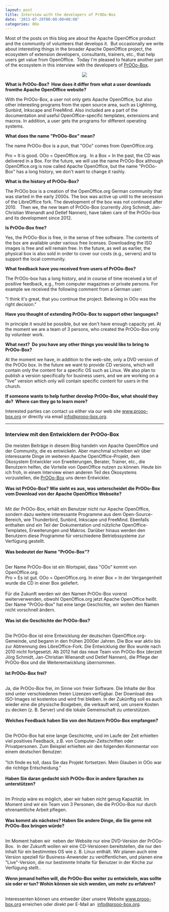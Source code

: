 ```yaml
---
layout: post
title: Interview with the developers of PrOOo-Box
date: '2013-07-29T00:00:00+00:00'
categories: OOo
---
```

<p>Most of the posts on this blog are about the Apache OpenOffice product and the community of volunteers that develops it.&nbsp; But occasionally we write about interesting things in the broader Apache OpenOffice project, the ecosystem of extension developers, consultants, trainers, etc., that help users get value from OpenOffice.&nbsp; Today I'm pleased to feature another part of the ecosystem in this interview with the developers of <a href="http://www.prooo-box.org">PrOOo-Box</a>.</p> 
  <p> </p> 
  <p align="center"><a href="http://www.prooo-box.org"><img src="https://blogs.apache.org/OOo/mediaresource/6da2fac8-72c6-453e-ad9f-6ae075a3bfcc" /></a> </p> 
  <p> </p> 
  <p> </p> 
  <p> </p> 
  <div class="im"> 
    <p><b>What is PrOOo-Box? &nbsp;How does it differ from what a user downloads fromthe Apache OpenOffice website?</b><br /> </p> 
    <p>With the PrOOo-Box, a user not only gets Apache OpenOffice, but also 
other interesting programs from the open source area, such as Lightning,
 Sunbird, Inkscape and FreeMind. Also included are a part of the 
documentation and useful OpenOffice-specific templates, extensions and 
macros. In addition, a user gets the programs for different operating 
systems.
  
  
  </p> 
  </div> 
  <div class="im"> 
    <p> </p> 
    <p><b>What does the name &quot;PrOOo-Box&quot; mean?</b><br /> </p> 
    <p>The name PrOOo-Box is a pun, that &quot;OOo&quot; comes from OpenOffice.org.<br /></p> 
  </div>
Pro = It is good. OOo = OpenOffice.org. &nbsp;In a Box = In the past, the CD 
was delivered in a Box. For the future, we will use the name PrOOo-Box 
although OpenOffice.org is now called Apache OpenOffice, but the name 
&quot;PrOOo-Box&quot; has a long history, we don't want to change it rashly.
  
  
  
  
  
  
  
  
  
  
  
  
  <p> </p> 
  <div class="im"> 
    <p> </p> 
    <p><b>What is the history of PrOOo-Box?</b><br /> </p> 
    <p>The PrOOo box is a creation of the OpenOffice.org German community that was started in the early 2000s. The box was active up until to the 
secession of the LibreOffice fork. The development of the box was not 
continued after 2010.&nbsp;&nbsp; Then we, the new team of PrOOo-Box (currently J<span class="il">ö</span>rg 
Schmidt, Jan-Christian Wienandt and Detlef Nannen), have taken care of 
the PrOOo-box and its development since 2012.
  
  
  </p> 
  </div> 
  <p> </p> 
  <div class="im"> 
    <p> </p> 
    <p><b>Is PrOOo-Box free?</b><br /> </p> 
    <p>Yes, the PrOOo-Box is free, in the sense of free software. The contents 
of the box are available under various free licenses. Downloading the 
ISO images is free and will remain free. In the future, as well as 
earlier, the physical box is also sold in order to cover our costs (e.g., 
servers) and to support the local community.
  
  
  </p> 
  </div> 
  <div class="im"> 
    <p> </p> 
    <p><b>What feedback have you received from users of PrOOo-Box?</b><br /></p> 
    <p> The PrOOo-box has a long history, and in course of time received a lot of 
positive feedback, e.g., from computer magazines or private persons. For 
example we received the following comment from a German 
user:<br /></p> 
  </div> &quot;I think it's great, that you continue the project. Believing in OOo was the right decision.&quot;
  
  
  
  
  
  
  
  
  
  
  
  
  <p> </p> 
  <div class="im"> 
    <p> </p> 
    <p><b>Have you thought of extending PrOOo-Box to support other languages?</b><br /> </p> 
    <p>In principle it would be possible, but we don't have enough capacity 
yet. At the moment we are a team of 3 persons, who created the PrOOo-Box
 only by volunteer work.
  
  
  </p> 
  </div> 
  <div class="im"> 
    <p> </p> 
    <p><b>What next? &nbsp;Do you have any other things you would like to bring to PrOOo-Box?</b><br /></p> 
    <p> At the moment we have, in addition to the web-site, only a DVD version of
 the PrOOo box. In the future we want to provide CD versions, which 
will contain only the content for a specific OS such as Linux. We also 
plan to publish a version specifically for business users, and we are 
working on a &quot;live&quot; version which only will contain specific content for 
users in the church.
  
  
  </p> 
  </div> 
  <p> </p> 
  <div class="im"> 
    <p> </p> 
    <p><b>If someone wants to help further develop PrOOo-Box, what should they do? &nbsp;Where can they go to learn more?</b><br /> </p> 
    <p> Interested parties can contact us either via our web site <a target="_blank" href="http://www.prooo-box.org">www.prooo-box.org</a> or directly via email <a target="_blank" href="mailto:info@prooo-box.org">info@prooo-box.org</a>.
  
  </p><hr /> 
    <h3>Interview mit den Entwicklern der PrOOo-Box</h3> 
    <p>Die meisten Beiträge in diesem Blog handeln von Apache OpenOffice und der Community, die es entwickeln. Aber manchmal schreiben wir über interessante Dinge im weiteren Apache OpenOffice-Projekt, dem Ökosystem Entwickler von Erweiterungen, Berater, Trainer, etc., die Benutzern helfen, die Vorteile von OpenOffice nutzen zu können. Heute bin ich froh, in einem Interview einen anderen Teil des Ökosystems vorzustellen, die <a href="http://www.prooo-box.org">PrOOo-Box</a> uns deren Entwickler.<br /><br /><b>Was ist PrOOo-Box? Wie sieht es aus, was unterscheidet die PrOOo-Box vom Download von der Apache OpenOffice Webseite?</b></p> 
    <p><br />Mit der PrOOo-Box, erhält ein Benutzer nicht nur Apache OpenOffice, sondern dazu weitere interessante Programme aus dem Open-Source-Bereich, wie Thunderbird, Sunbird, Inkscape und FreeMind. Ebenfalls enthalten sind ein Teil der Dokumentation und nützliche OpenOffice-Templates, Erweiterungen und Makros. Darüber hinaus werden den Benutzern diese Programme für verschiedene Betriebssysteme zur Verfügung gestellt.<br /><br /><b>Was bedeutet der Name &quot;PrOOo-Box&quot;?</b></p> 
    <p><br />Der Name PrOOo-Box ist ein Wortspiel, dass &quot;OOo&quot; kommt von OpenOffice.org.<br />Pro = Es ist gut. OOo = OpenOffice.org. In einer Box = In der Vergangenheit wurde die CD in einer Box geliefert.<br /><br />Für die Zukunft werden wir den Namen PrOOo-Box vorerst weiterverwenden, obwohl OpenOffice.org jetzt Apache OpenOffice heißt. Der Name &quot;PrOOo-Box&quot; hat eine lange Geschichte, wir wollen den Namen nicht vorschnell ändern.<br /><br /><b>Was ist die Geschichte der PrOOo-Box?</b></p> 
    <p><br />Die PrOOo-Box ist eine Entwicklung der deutschen OpenOffice.org-Gemeinde, und begann in den frühen 2000er Jahren. Die Box war aktiv bis zur Abtrennung des LibreOffice-Fork. Die Entwicklung der Box wurde nach 2010 nicht fortgesetzt. Ab 2012 hat das neue Team von PrOOo-Box (derzeit Jörg Schmidt, Jan-Christian Wienandt und Detlef Nannen), die Pflege der PrOOo-Box und die Weiterentwicklung übernommen.<br /><br /><b>Ist PrOOo-Box frei?</b></p> 
    <p><br />Ja, die PrOOo-Box frei, im Sinne von freier Software. Die Inhalte der Box sind unter verschiedenen freien Lizenzen verfügbar. Der Download des ISO-Images ist kostenlos und wird frei bleiben. In der Zukünftig soll es auch wieder eine die physische Boxgeben, die verkauft wird, um unsere Kosten zu decken (z. B. Server) und die lokale Gemeinschaft zu unterstützen. <br /><br /><b>Welches Feedback haben Sie von den Nutzern PrOOo-Box empfangen?</b></p> 
    <p><br />Die PrOOo-Box hat eine lange Geschichte, und im Laufe der Zeit erhielten viel positives Feedback, z.B. von Computer-Zeitschriften oder Privatpersonen. Zum Beispiel erhielten wir den folgenden Kommentar von einem deutschen Benutzer:<br /><br />&quot;Ich finde es toll, dass Sie das Projekt fortsetzen. Mein Glauben in OOo war die richtige Entscheidung.&quot;<br /><br /><b>Haben Sie daran gedacht sich PrOOo-Box in andere Sprachen zu unterstützen?</b></p> 
    <p><br />Im Prinzip wäre es möglich, aber wir haben nicht genug Kapazität. Im Moment sind wir ein Team von 3 Personen, die die PrOOo-Box nur durch ehrenamtliche Arbeit pflegen.<br /><br /><b>Was kommt als nächstes? Haben Sie andere Dinge, die Sie gerne mit PrOOo-Box bringen würde?</b></p> 
    <p><br />Im Moment haben wir&nbsp; neben der Website nur eine DVD-Version der PrOOo-Box.&nbsp; In der Zukunft wollen wir eine CD-Versionen bereitstellen, die nur den Inhalt für ein bestimmtes OS wie z. B. Linux enthält. Wir planen auch eine Version speziell für Business-Anwender zu veröffentlichen, und planen eine &quot;Live&quot;-Version, die nur bestimmte Inhalte für Benutzer in der Kirche zur Verfügung stellt..<br /><br /><b>Wenn jemand helfen will, die PrOOo-Box weiter zu entwickeln, was sollte sie oder er tun? Wohin können sie sich wenden, um mehr zu erfahren?</b></p> 
    <p><br />Interessenten können uns entweder über unsere Website <a href="http://www.prooo-box.org">www.prooo-box.org</a> erreichen oder direkt per E-Mail an&nbsp; <a href="mailto:info@prooo-box.org">info@prooo-box.org</a>.</p> 
  </div>
